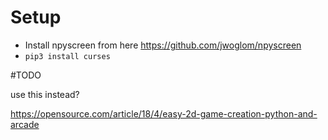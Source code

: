 # Setup

- Install npyscreen from here https://github.com/jwoglom/npyscreen
- `pip3 install curses`


#TODO

use this instead?

https://opensource.com/article/18/4/easy-2d-game-creation-python-and-arcade